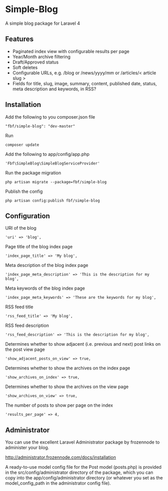 Simple-Blog
===========

A simple blog package for Laravel 4

## Features

* Paginated index view with configurable results per page
* Year/Month archive filtering
* Draft/Approved status
* Soft deletes
* Configurable URLs, e.g. /blog or /news/yyyy/mm or /articles/< article slug >
* Fields for title, slug, image, summary, content, published date, status, meta description and keywords, in RSS?

## Installation

Add the following to you composer.json file

    "fbf/simple-blog": "dev-master"

Run

    composer update

Add the following to app/config/app.php

    'Fbf\SimpleBlog\SimpleBlogServiceProvider'

Run the package migration

    php artisan migrate --package=fbf/simple-blog

Publish the config

    php artisan config:publish fbf/simple-blog

## Configuration

URI of the blog

	'uri' => 'blog',

Page title of the blog index page

	'index_page_title' => 'My blog',

Meta description of the blog index page

	'index_page_meta_description' => 'This is the description for my blog',

Meta keywords of the blog index page

	'index_page_meta_keywords' => 'These are the keywords for my blog',

RSS feed title

	'rss_feed_title' => 'My blog',

RSS feed description

	'rss_feed_description' => 'This is the description for my blog',

Determines whether to show adjacent (i.e. previous and next) post links on the post view page

	'show_adjacent_posts_on_view' => true,

Determines whether to show the archives on the index page

	'show_archives_on_index' => true,

Determines whether to show the archives on the view page

	'show_archives_on_view' => true,

The number of posts to show per page on the index

	'results_per_page' => 4,

## Administrator

You can use the excellent Laravel Administrator package by frozennode to administer your blog.

http://administrator.frozennode.com/docs/installation

A ready-to-use model config file for the Post model (posts.php) is provided in the src/config/administrator directory of the package, which you can copy into the app/config/administrator directory (or whatever you set as the model_config_path in the administrator config file).